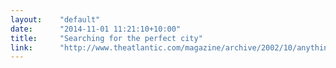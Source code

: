 ```yaml
---
layout:    "default"
date:      "2014-11-01 11:21:10+10:00"
title:     "Searching for the perfect city"
link:      "http://www.theatlantic.com/magazine/archive/2002/10/anything-goes/302599/"
---
```

